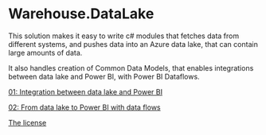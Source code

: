 # Warehouse.DataLake

This solution makes it easy to write c# modules that fetches data from different systems, and pushes data into an Azure data lake, that can contain large amounts of data.

It also handles creation of Common Data Models, that enables integrations between data lake and Power BI, with Power BI Dataflows.

[01: Integration between data lake and Power BI](Documentation/01_integration-between-datalake-and-Power-BI/index.md)

[02: From data lake to Power BI with data flows](Documentation/02_power-BI-integration-in-depth/index.md)

[The license](License.md)